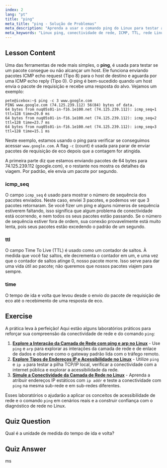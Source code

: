```yaml
---
index: 2
lang: "pt"
title: "ping"
meta_title: "ping - Solução de Problemas"
meta_description: "Aprenda a usar o comando ping do Linux para testar a conectividade de rede e solucionar problemas. Entenda ICMP, TTL e tempo de ida e volta para diagnósticos de rede eficazes."
meta_keywords: "Linux ping, conectividade de rede, ICMP, TTL, rede Linux, Linux para iniciantes, tutorial Linux, comando ping"
---
```


## Lesson Content

Uma das ferramentas de rede mais simples, o **ping**, é usada para testar se um pacote consegue ou não alcançar um host. Ele funciona enviando pacotes ICMP echo request (Tipo 8) para o host de destino e aguarda por uma ICMP echo reply (Tipo 0). O ping é bem-sucedido quando um host envia o pacote de requisição e recebe uma resposta do alvo. Vejamos um exemplo:

```plaintext
pete@icebox:~$ ping -c 3 www.google.com
PING www.google.com (74.125.239.112) 56(84) bytes of data.
64 bytes from nuq05s01-in-f16.1e100.net (74.125.239.112): icmp_seq=1 ttl=128 time=29.0 ms
64 bytes from nuq05s01-in-f16.1e100.net (74.125.239.112): icmp_seq=2 ttl=128 time=23.7 ms
64 bytes from nuq05s01-in-f16.1e100.net (74.125.239.112): icmp_seq=3 ttl=128 time=15.1 ms
```

Neste exemplo, estamos usando o ping para verificar se conseguimos acessar `www.google.com`. A flag `-c` (count) é usada para parar de enviar pacotes de requisição de eco depois que a contagem for atingida.

A primeira parte diz que estamos enviando pacotes de 64 bytes para 74.125.239.112 (google.com), e o restante nos mostra os detalhes da viagem. Por padrão, ele envia um pacote por segundo.

### icmp_seq

O campo `icmp_seq` é usado para mostrar o número de sequência dos pacotes enviados. Neste caso, enviei 3 pacotes, e podemos ver que 3 pacotes retornaram. Se você fizer um ping e alguns números de sequência estiverem faltando, isso significa que algum problema de conectividade está ocorrendo, e nem todos os seus pacotes estão passando. Se o número de sequência estiver fora de ordem, sua conexão provavelmente está muito lenta, pois seus pacotes estão excedendo o padrão de um segundo.

### ttl

O campo Time To Live (TTL) é usado como um contador de saltos. À medida que você faz saltos, ele decrementa o contador em um, e uma vez que o contador de saltos atinge 0, nosso pacote morre. Isso serve para dar uma vida útil ao pacote; não queremos que nossos pacotes viajem para sempre.

### time

O tempo de ida e volta que levou desde o envio do pacote de requisição de eco até o recebimento de uma resposta de eco.

## Exercise

A prática leva à perfeição! Aqui estão alguns laboratórios práticos para reforçar sua compreensão da conectividade de rede e do comando `ping`:

1. **[Explore a Interação da Camada de Rede com ping e arp no Linux](https://labex.io/pt/labs/linux-explore-network-layer-interaction-with-ping-and-arp-in-linux-592746)** - Use `ping` e `arp` para explorar as interações da camada de rede e de enlace de dados e observe como o gateway padrão lida com o tráfego remoto.
2. **[Explore Tipos de Endereços IP e Acessibilidade no Linux](https://labex.io/pt/labs/linux-explore-ip-address-types-and-reachability-in-linux-592780)** - Utilize `ping` e `ip a` para testar a pilha TCP/IP local, verificar a conectividade com a internet pública e explorar a acessibilidade da rede.
3. **[Simule a Conectividade da Camada de Rede no Linux](https://labex.io/pt/labs/linux-simulate-network-layer-connectivity-in-linux-592752)** - Aprenda a atribuir endereços IP estáticos com `ip addr` e teste a conectividade com `ping` na mesma sub-rede e em sub-redes diferentes.

Esses laboratórios o ajudarão a aplicar os conceitos de acessibilidade de rede e o comando `ping` em cenários reais e a construir confiança com o diagnóstico de rede no Linux.

## Quiz Question

Qual é a unidade de medida do tempo de ida e volta?

## Quiz Answer

ms
